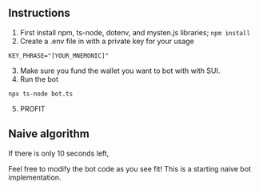 ## Instructions

1. First install npm, ts-node, dotenv, and mysten.js libraries;
    ```npm install``` 
2. Create a .env file in with a private key for your usage
```
KEY_PHRASE="[YOUR_MNEMONIC]"
```
3. Make sure you fund the wallet you want to bot with with SUI.
4. Run the bot
```
npx ts-node bot.ts
```
5. PROFIT

## Naive algorithm
If there is only 10 seconds left,

Feel free to modify the bot code as you see fit! This is a starting naive bot implementation.